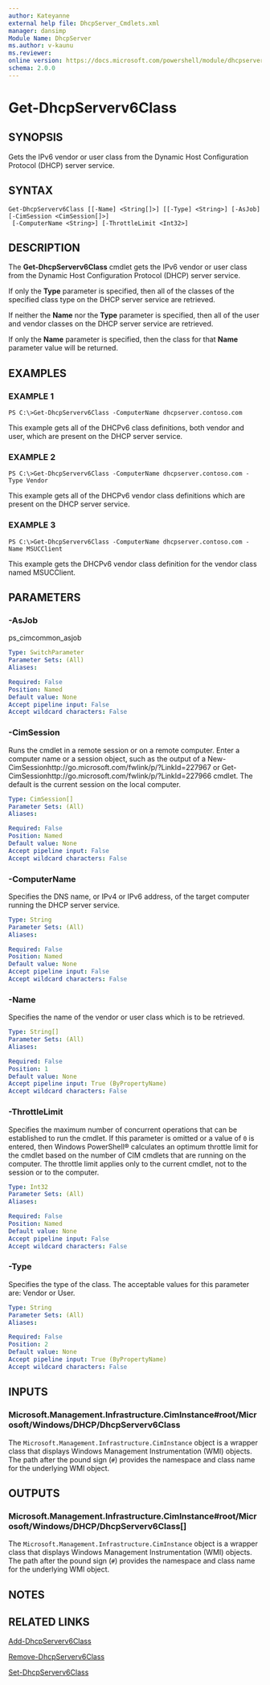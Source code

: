 ```yaml
---
author: Kateyanne
external help file: DhcpServer_Cmdlets.xml
manager: dansimp
Module Name: DhcpServer
ms.author: v-kaunu
ms.reviewer: 
online version: https://docs.microsoft.com/powershell/module/dhcpserver/get-dhcpserverv6class?view=windowsserver2012-ps&wt.mc_id=ps-gethelp
schema: 2.0.0
---
```


# Get-DhcpServerv6Class

## SYNOPSIS
Gets the IPv6 vendor or user class from the Dynamic Host Configuration Protocol (DHCP) server service.

## SYNTAX

```
Get-DhcpServerv6Class [[-Name] <String[]>] [[-Type] <String>] [-AsJob] [-CimSession <CimSession[]>]
 [-ComputerName <String>] [-ThrottleLimit <Int32>]
```

## DESCRIPTION
The **Get-DhcpServerv6Class** cmdlet gets the IPv6 vendor or user class from the Dynamic Host Configuration Protocol (DHCP) server service.

If only the **Type** parameter is specified, then all of the classes of the specified class type on the DHCP server service are retrieved.

If neither the **Name** nor the **Type** parameter is specified, then all of the user and vendor classes on the DHCP server service are retrieved.

If only the **Name** parameter is specified, then the class for that **Name** parameter value will be returned.

## EXAMPLES

### EXAMPLE 1
```
PS C:\>Get-DhcpServerv6Class -ComputerName dhcpserver.contoso.com
```

This example gets all of the DHCPv6 class definitions, both vendor and user, which are present on the DHCP server service.

### EXAMPLE 2
```
PS C:\>Get-DhcpServerv6Class -ComputerName dhcpserver.contoso.com -Type Vendor
```

This example gets all of the DHCPv6 vendor class definitions which are present on the DHCP server service.

### EXAMPLE 3
```
PS C:\>Get-DhcpServerv6Class -ComputerName dhcpserver.contoso.com -Name MSUCClient
```

This example gets the DHCPv6 vendor class definition for the vendor class named MSUCClient.

## PARAMETERS

### -AsJob
ps_cimcommon_asjob

```yaml
Type: SwitchParameter
Parameter Sets: (All)
Aliases: 

Required: False
Position: Named
Default value: None
Accept pipeline input: False
Accept wildcard characters: False
```

### -CimSession
Runs the cmdlet in a remote session or on a remote computer.
Enter a computer name or a session object, such as the output of a New-CimSessionhttp://go.microsoft.com/fwlink/p/?LinkId=227967 or Get-CimSessionhttp://go.microsoft.com/fwlink/p/?LinkId=227966 cmdlet.
The default is the current session on the local computer.

```yaml
Type: CimSession[]
Parameter Sets: (All)
Aliases: 

Required: False
Position: Named
Default value: None
Accept pipeline input: False
Accept wildcard characters: False
```

### -ComputerName
Specifies the DNS name, or IPv4 or IPv6 address, of the target computer running the DHCP server service.

```yaml
Type: String
Parameter Sets: (All)
Aliases: 

Required: False
Position: Named
Default value: None
Accept pipeline input: False
Accept wildcard characters: False
```

### -Name
Specifies the name of the vendor or user class which is to be retrieved.

```yaml
Type: String[]
Parameter Sets: (All)
Aliases: 

Required: False
Position: 1
Default value: None
Accept pipeline input: True (ByPropertyName)
Accept wildcard characters: False
```

### -ThrottleLimit
Specifies the maximum number of concurrent operations that can be established to run the cmdlet.
If this parameter is omitted or a value of `0` is entered, then Windows PowerShell® calculates an optimum throttle limit for the cmdlet based on the number of CIM cmdlets that are running on the computer.
The throttle limit applies only to the current cmdlet, not to the session or to the computer.

```yaml
Type: Int32
Parameter Sets: (All)
Aliases: 

Required: False
Position: Named
Default value: None
Accept pipeline input: False
Accept wildcard characters: False
```

### -Type
Specifies the type of the class.
The acceptable values for this parameter are: Vendor or User.

```yaml
Type: String
Parameter Sets: (All)
Aliases: 

Required: False
Position: 2
Default value: None
Accept pipeline input: True (ByPropertyName)
Accept wildcard characters: False
```

## INPUTS

### Microsoft.Management.Infrastructure.CimInstance#root/Microsoft/Windows/DHCP/DhcpServerv6Class
The `Microsoft.Management.Infrastructure.CimInstance` object is a wrapper class that displays Windows Management Instrumentation (WMI) objects.
The path after the pound sign (`#`) provides the namespace and class name for the underlying WMI object.

## OUTPUTS

### Microsoft.Management.Infrastructure.CimInstance#root/Microsoft/Windows/DHCP/DhcpServerv6Class[]
The `Microsoft.Management.Infrastructure.CimInstance` object is a wrapper class that displays Windows Management Instrumentation (WMI) objects.
The path after the pound sign (`#`) provides the namespace and class name for the underlying WMI object.

## NOTES

## RELATED LINKS

[Add-DhcpServerv6Class](./Add-DhcpServerv6Class.md)

[Remove-DhcpServerv6Class](./Remove-DhcpServerv6Class.md)

[Set-DhcpServerv6Class](./Set-DhcpServerv6Class.md)

